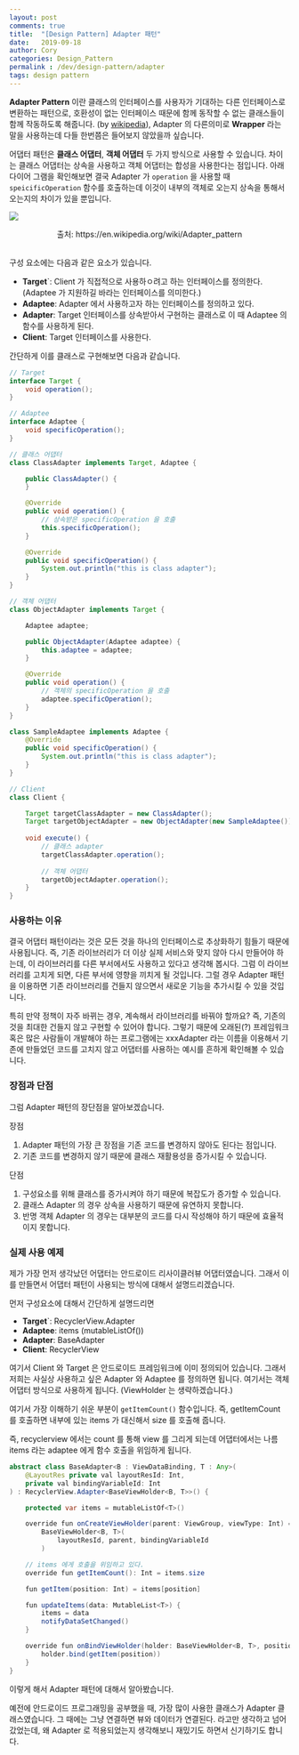 ```yaml
---
layout: post
comments: true
title:  "[Design Pattern] Adapter 패턴"
date:   2019-09-18
author: Cory
categories: Design_Pattern
permalink : /dev/design-pattern/adapter
tags: design pattern
---
```


__Adapter Pattern__ 이란 클래스의 인터페이스를 사용자가 기대하는 다른 인터페이스로 변환하는 패턴으로, 호환성이 없는 인터페이스 때문에 함께 동작할 수 없는 클래스들이 함께 작동하도록 해줍니다. (by [wikipedia](https://ko.wikipedia.org/wiki/%EC%96%B4%EB%8C%91%ED%84%B0_%ED%8C%A8%ED%84%B4)), Adapter 의 다른의미로 __Wrapper__ 라는 말을 사용하는데 다들 한번쯤은 들어보지 않았을까 싶습니다.

어댑터 패턴은 __클래스 어댑터__, __객체 어댑터__ 두 가지 방식으로 사용할 수 있습니다. 차이는 클래스 어댑터는 상속을 사용하고 객체 어댑터는 합성을 사용한다는 점입니다. 아래 다이어 그램을 확인해보면 결국 Adapter 가 `operation` 을 사용할 때 `speicificOperation` 함수를 호출하는데 이것이 내부의 객체로 오는지 상속을 통해서 오는지의 차이가 있을 뿐입니다.

![](https://lh3.googleusercontent.com/pw/ACtC-3eZmLlzDNA8f2izSaCVPqEYHFDjnT6hneJtA_EH0nzAb7-2nnbtMSMosJTsCx0n__cDEKbVno00aRrPktxnuzE_Oao5tXMQDfkUQQ367hehJLhDhzGTYJ5w306Pnc7GFVS9kH_fnJ5-7_X7UaDt6aM2=w640-h240-no?authuser=0)
<div style="text-align: center;">출처: https://en.wikipedia.org/wiki/Adapter_pattern</div><br>

구성 요소에는 다음과 같은 요소가 있습니다.

* __Target__`: Client 가 직접적으로 사용하ㅇ려고 하는 인터페이스를 정의한다. (Adaptee 가 지원하길 바라는 인터페이스를 의미한다.)
* __Adaptee__: Adapter 에서 사용하고자 하는 인터페이스를 정의하고 있다.
* __Adapter__: Target 인터페이스를 상속받아서 구현하는 클래스로 이 때 Adaptee 의 함수를 사용하게 된다.
* __Client__: Target 인터페이스를 사용한다.

간단하게 이를 클래스로 구현해보면 다음과 같습니다.

```java
// Target
interface Target {
    void operation();
}

// Adaptee
interface Adaptee {
    void specificOperation();
}

// 클래스 어댑터
class ClassAdapter implements Target, Adaptee {

    public ClassAdapter() {
    }

    @Override
    public void operation() {
        // 상속받은 specificOperation 을 호출
        this.specificOperation();
    }

    @Override
    public void specificOperation() {
        System.out.println("this is class adapter");
    }
}

// 객체 어댑터
class ObjectAdapter implements Target {

    Adaptee adaptee;

    public ObjectAdapter(Adaptee adaptee) {
        this.adaptee = adaptee;
    }

    @Override
    public void operation() {
        // 객체의 specificOperation 을 호출
        adaptee.specificOperation();
    }
}

class SampleAdaptee implements Adaptee {
    @Override
    public void specificOperation() {
        System.out.println("this is class adapter");
    }
}

// Client
class Client {

    Target targetClassAdapter = new ClassAdapter();
    Target targetObjectAdapter = new ObjectAdapter(new SampleAdaptee());
    
    void execute() {
        // 클래스 adapter
        targetClassAdapter.operation();
        
        // 객체 어댑터
        targetObjectAdapter.operation();
    }
}
```

### 사용하는 이유

결국 어댑터 패턴이라는 것은 모든 것을 하나의 인터페이스로 추상화하기 힘들기 때문에 사용됩니다. 즉, 기존 라이브러리가 더 이상 실제 서비스와 맞지 않아 다시 만들어야 하는데, 이 라이브러리를 다른 부서에서도 사용하고 있다고 생각해 봅시다. 그럼 이 라이브러리를 고치게 되면, 다른 부서에 영향을 끼치게 될 것입니다. 그럴 경우 Adapter 패턴을 이용하면 기존 라이브러리를 건들지 않으면서 새로운 기능을 추가시킬 수 있을 것입니다.

특히 만약 정책이 자주 바뀌는 경우, 계속해서 라이브러리를 바꿔야 할까요? 즉, 기존의 것을 최대한 건들지 않고 구현할 수 있어야 합니다. 그렇기 때문에 오래된(?) 프레임워크 혹은 많은 사람들이 개발해야 하는 프로그램에는 xxxAdapter 라는 이름을 이용해서 기존에 만들었던 코드를 고치지 않고 어댑터를 사용하는 예시를 흔하게 확인해볼 수 있습니다.

### 장점과 단점

그럼 Adapter 패턴의 장단점을 알아보겠습니다.

장점
1. Adapter 패턴의 가장 큰 장점을 기존 코드를 변경하지 않아도 된다는 점입니다.
2. 기존 코드를 변경하지 않기 때문에 클래스 재활용성을 증가시킬 수 있습니다.

단점
1. 구성요소를 위해 클래스를 증가시켜야 하기 때문에 복잡도가 증가할 수 있습니다.
2. 클래스 Adapter 의 경우 상속을 사용하기 때문에 유연하지 못합니다.
3. 반명 객체 Adapter 의 경우는 대부분의 코드를 다시 작성해야 하기 때문에 효율적이지 못합니다.

### 실제 사용 예제

제가 가장 먼저 생각났던 어댑터는 안드로이드 리사이클러뷰 어댑터였습니다. 그래서 이를 만들면서 어댑터 패턴이 사용되는 방식에 대해서 설명드리겠습니다.

먼저 구성요소에 대해서 간단하게 설명드리면

* __Target__`: RecyclerView.Adapter
* __Adaptee__: items (mutableListOf<T>())
* __Adapter__: BaseAdapter
* __Client__: RecyclerView

여기서 Client 와 Target 은 안드로이드 프레임워크에 이미 정의되어 있습니다. 그래서 저희는 사실상 사용하고 싶은 Adapter 와 Adaptee 를 정의하면 됩니다. 여기서는 객체 어댑터 방식으로 사용하게 됩니다. (ViewHolder 는 생략하겠습니다.)

여기서 가장 이해하기 쉬운 부분이 `getItemCount()` 함수입니다. 즉, getItemCount 를 호출하면 내부에 있는 items 가 대신해서 size 를 호출해 줍니다.

즉, recyclerview 에서는 count 를 통해 view 를 그리게 되는데 어댑터에서는 나름 items 라는 adaptee 에게 함수 호출을 위임하게 됩니다.

```java
abstract class BaseAdapter<B : ViewDataBinding, T : Any>(
    @LayoutRes private val layoutResId: Int,
    private val bindingVariableId: Int
) : RecyclerView.Adapter<BaseViewHolder<B, T>>() {

    protected var items = mutableListOf<T>()

    override fun onCreateViewHolder(parent: ViewGroup, viewType: Int) =
        BaseViewHolder<B, T>(
            layoutResId, parent, bindingVariableId
        )

    // items 에게 호출을 위임하고 있다.
    override fun getItemCount(): Int = items.size

    fun getItem(position: Int) = items[position]

    fun updateItems(data: MutableList<T>) {
        items = data
        notifyDataSetChanged()
    }

    override fun onBindViewHolder(holder: BaseViewHolder<B, T>, position: Int) {
        holder.bind(getItem(position))
    }
}
```

이렇게 해서 Adapter 패턴에 대해서 알아봤습니다. 

예전에 안드로이드 프로그래밍을 공부했을 때, 가장 많이 사용한 클래스가 Adapter 클래스였습니다. 그 때에는 그냥 연결하면 뷰와 데이터가 연결된다. 라고만 생각하고 넘어갔었는데, 왜 Adapter 로 적용되었는지 생각해보니 재밌기도 하면서 신기하기도 합니다.
